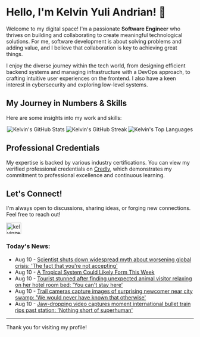 # Hello, I'm Kelvin Yuli Andrian! 👋

Welcome to my digital space! I'm a passionate **Software Engineer** who thrives on building and collaborating to create meaningful technological solutions. For me, software development is about solving problems and adding value, and I believe that collaboration is key to achieving great things.

I enjoy the diverse journey within the tech world, from designing efficient backend systems and managing infrastructure with a DevOps approach, to crafting intuitive user experiences on the frontend. I also have a keen interest in cybersecurity and exploring low-level systems.

## My Journey in Numbers & Skills

Here are some insights into my work and skills:

<p align="center">
  <img src="https://github-readme-stats.vercel.app/api?username=kelvinzer0&show_icons=true&theme=radical" alt="Kelvin's GitHub Stats" />
  <img src="https://github-readme-streak-stats.herokuapp.com/?user=kelvinzer0&theme=radical" alt="Kelvin's GitHub Streak" />
  <img src="https://github-readme-stats.vercel.app/api/top-langs/?username=kelvinzer0&layout=compact&theme=radical" alt="Kelvin's Top Languages" />
</p>

## Professional Credentials

My expertise is backed by various industry certifications. You can view my verified professional credentials on [Credly](https://www.credly.com/users/kelvin-yuli-andrian/badges), which demonstrates my commitment to professional excellence and continuous learning.

## Let's Connect!

I'm always open to discussions, sharing ideas, or forging new connections. Feel free to reach out!

<p align="left">
    <a href="https://linkedin.com/in/kelvinzero" target="blank"><img align="center" src="https://cdn.jsdelivr.net/npm/simple-icons@3.0.1/icons/linkedin.svg" alt="kelvinzero" height="30" width="40" /></a>
</p>

### Today's News:

<!-- feed start -->
- Aug 10 - [Scientist shuts down widespread myth about worsening global crisis: 'The fact that you're not accepting'](https://www.yahoo.com/news/articles/scientist-shuts-down-widespread-myth-140000443.html)
- Aug 10 - [A Tropical System Could Likely Form This Week](https://www.yahoo.com/news/videos/tropical-system-could-likely-form-124519131.html)
- Aug 10 - [Tourist stunned after finding unexpected animal visitor relaxing on her hotel room bed: 'You can't stay here'](https://www.yahoo.com/news/articles/tourist-stunned-finding-unexpected-animal-122500281.html)
- Aug 10 - [Trail cameras capture images of surprising newcomer near city swamp: 'We would never have known that otherwise'](https://www.yahoo.com/news/articles/trail-cameras-capture-images-surprising-122500093.html)
- Aug 10 - [Jaw-dropping video captures moment international bullet train rips past station: 'Nothing short of superhuman'](https://www.yahoo.com/news/articles/jaw-dropping-video-captures-moment-122000432.html)
<!-- feed end -->

---

Thank you for visiting my profile!